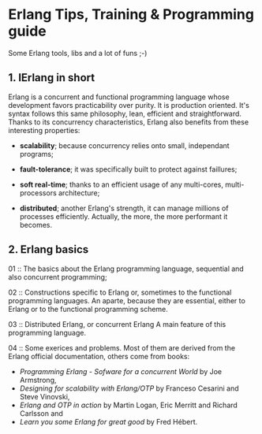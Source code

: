 # Erlang Tips, Training & Programming guide


Some Erlang tools, libs and a lot of funs ;-)


## 1. IErlang in short

Erlang is a  concurrent and functional programming language whose development favors practicability over purity. It is production oriented. It's syntax follows this same philosophy, lean, efficient and straightforward. Thanks to its concurrency characteristics, Erlang also benefits from these interesting properties:

  - **scalability**; because concurrency relies onto small, independant programs;

  - **fault-tolerance**; it was specifically built to protect against faillures;

  - **soft real-time**; thanks to an efficient usage of any multi-cores, multi-processors architecture;

  - **distributed**; another Erlang's strength, it can manage millions of processes efficiently. Actually, the more, the more performant it becomes.




## 2. Erlang basics


01 :: The basics about the Erlang programming language, sequential and also concurrent programming;

02 :: Constructions specific to Erlang or, sometimes to the functional programming languages. An aparte, because they are essential, either to Erlang or to the functional programming scheme.

03 :: Distributed Erlang, or concurrent Erlang
A main feature of this programming language.

04 :: Some exerices and problems. Most of them are derived from the Erlang official documentation, others come from books:
- *Programming Erlang - Sofware for a concurrent World* by Joe Armstrong,
- *Designing for scalability with Erlang/OTP* by Franceso Cesarini and Steve Vinovski,
- *Erlang and OTP in action* by Martin Logan, Eric Merritt and Richard Carlsson and
- *Learn you some Erlang for great good* by Fred Hébert.
